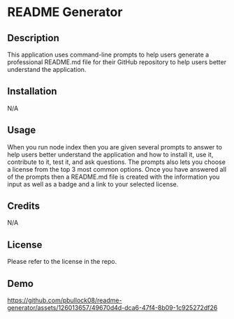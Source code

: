 # README Generator


## Description

This application uses command-line prompts to help users generate a professional README.md file for their GitHub repository to help users better understand the application.  

## Installation

N/A

## Usage 

When you run node index then you are given several prompts to answer to help users better understand the application and how to install it, use it, contribute to it, test it, and ask questions. The prompts also lets you choose a license from the top 3 most common options. Once you have answered all of the prompts then a README.md file is created with the information you input as well as a badge and a link to your selected license. 

## Credits 

N/A

## License

Please refer to the license in the repo. 

## Demo

https://github.com/pbullock08/readme-generator/assets/126013657/49670d4d-dca6-47f4-8b09-1c925272df26



